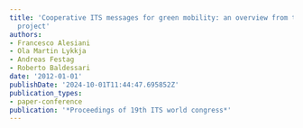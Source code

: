 ```yaml
---
title: 'Cooperative ITS messages for green mobility: an overview from the eCoMove
  project'
authors:
- Francesco Alesiani
- Ola Martin Lykkja
- Andreas Festag
- Roberto Baldessari
date: '2012-01-01'
publishDate: '2024-10-01T11:44:47.695852Z'
publication_types:
- paper-conference
publication: '*Proceedings of 19th ITS world congress*'
---
```

